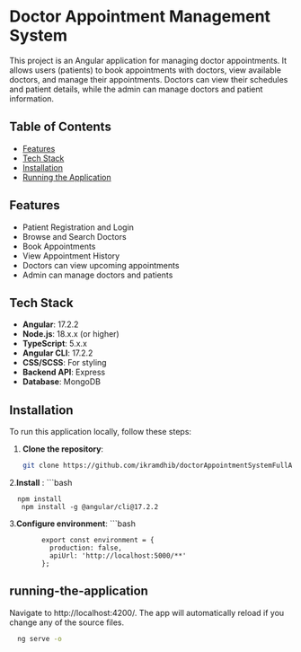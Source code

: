# Doctor Appointment Management System

This project is an Angular application for managing doctor appointments. It allows users (patients) to book appointments with doctors, view available doctors, and manage their appointments. Doctors can view their schedules and patient details, while the admin can manage doctors and patient information.

## Table of Contents
- [Features](#features)
- [Tech Stack](#tech-stack)
- [Installation](#installation)
- [Running the Application](#running-the-application)
## Features

- Patient Registration and Login
- Browse and Search Doctors
- Book Appointments
- View Appointment History
- Doctors can view upcoming appointments
- Admin can manage doctors and patients

## Tech Stack

- **Angular**: 17.2.2
- **Node.js**: 18.x.x (or higher)
- **TypeScript**: 5.x.x
- **Angular CLI**: 17.2.2
- **CSS/SCSS**: For styling
- **Backend API**: Express
- **Database**: MongoDB

## Installation

To run this application locally, follow these steps:

1. **Clone the repository**:
   ```bash
   git clone https://github.com/ikramdhib/doctorAppointmentSystemFullApp
2.**Install** :
      ```bash
      
      npm install
       npm install -g @angular/cli@17.2.2
3.**Configure environment**: 
       ```bash
       
            export const environment = {
              production: false,
              apiUrl: 'http://localhost:5000/**'
            };

## running-the-application
Navigate to http://localhost:4200/. The app will automatically reload if you change any of the source files.
  ```bash
    ng serve -o
